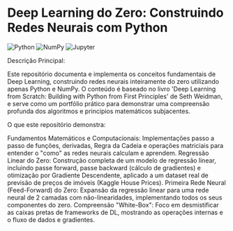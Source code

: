 # Deep Learning do Zero: Construindo Redes Neurais com Python

![Python](https://img.shields.io/badge/Python-3.x-blue?style=for-the-badge&logo=python)
![NumPy](https://img.shields.io/badge/NumPy-FF0000?style=for-the-badge&logo=numpy&logoColor=white)
![Jupyter](https://img.shields.io/badge/Jupyter-F37626?style=for-the-badge&logo=jupyter&logoColor=white)

Descrição Principal:

Este repositório documenta e implementa os conceitos fundamentais de Deep Learning, construindo redes neurais inteiramente do zero utilizando apenas Python e NumPy. O conteúdo é baseado no livro 'Deep Learning from Scratch: Building with Python from First Principles' de Seth Weidman, e serve como um portfólio prático para demonstrar uma compreensão profunda dos algoritmos e princípios matemáticos subjacentes.

O que este repositório demonstra:

Fundamentos Matemáticos e Computacionais: Implementações passo a passo de funções, derivadas, Regra da Cadeia e operações matriciais para entender o "como" as redes neurais calculam e aprendem.
Regressão Linear do Zero: Construção completa de um modelo de regressão linear, incluindo passe forward, passe backward (cálculo de gradientes) e otimização por Gradiente Descendente, aplicado a um dataset real de previsão de preços de imóveis (Kaggle House Prices).
Primeira Rede Neural (Feed-Forward) do Zero: Expansão da regressão linear para uma rede neural de 2 camadas com não-linearidades, implementando todos os seus componentes do zero.
Compreensão "White-Box": Foco em desmistificar as caixas pretas de frameworks de DL, mostrando as operações internas e o fluxo de dados e gradientes.
